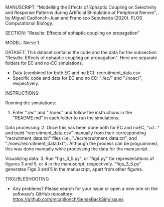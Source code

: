 MANUSCRIPT: "Modelling the Effects of Ephaptic Coupling on Selectivity and Response Patterns during Artificial Stimulation of Peripheral Nerves", by Miguel Capllonch-Juan and Francisco Sepulveda (2020). PLOS Computational Biology.

SECTION: "Results: Effects of ephaptic coupling on propagation"

MODEL: Nerve 1

DATASET:
This dataset contains the code and the data for the subsection "Results: Effects of ephaptic coupling on propagation". Here are separate folders for EC and no-EC simulations.


 - Data (combined for both EC and no EC): recruitment_data.csv
 - Specific code and data for EC and no EC: "./ec/" and "./noec/", respectively.

INSTRUCTIONS:

Running the simulations:
1. Enter "./ec" and "./noec" and follow the instructions in the "README.md" in each folder to run the simulations.

Data processing:
2. Once this has been done both for EC and noEC, "cd .." and build "recruitment_data.csv" manually from their corresponding "recruitment_data.txt" files (i.e., "./ec/recruitment_data.txt", and "./noec/recruitment_data.txt"). Although the process can be programmed, this was done manually while processing the data for the manuscript.

Visualizing data:
3. Run "figs_3_5.py", or "fig4.py" for representations of figures 3 and 5, or 4 in the manuscript, respectively. "figs_3_5.py" generates Figs 3 and 5 in the manuscript, apart from other figures.

TROUBLESHOOTING
 - Any problems? Please search for your issue or open a new one on the software's GitHub repository: https://github.com/mcapllonch/SenseBackSim/issues